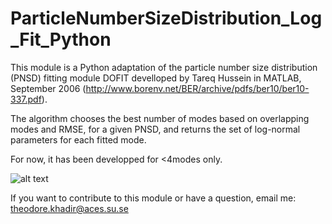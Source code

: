 # ParticleNumberSizeDistribution_Log_Fit_Python

This module is a Python adaptation of the particle number size distribution (PNSD) fitting module DOFIT develloped by Tareq Hussein in MATLAB, September 2006 
(http://www.borenv.net/BER/archive/pdfs/ber10/ber10-337.pdf).

The algorithm chooses the best number of modes based on overlapping modes and RMSE, for a given PNSD, and returns the set of log-normal parameters for each fitted mode.

For now, it has been developped for <4modes only.

![alt text](https://github.com/theodorekhadir/dofit_python/blob/master/test.png)

If you want to contribute to this module or have a question, email me:
theodore.khadir@aces.su.se
